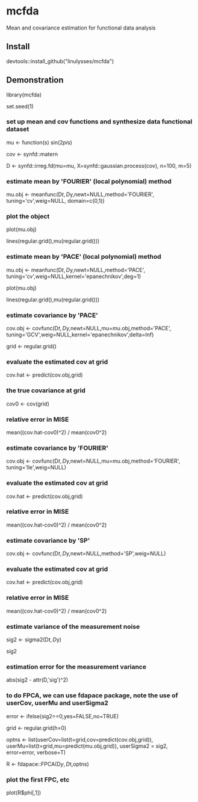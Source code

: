 # mcfda
Mean and covariance estimation for functional data analysis

## Install
devtools::install_github("linulysses/mcfda")


## Demonstration
library(mcfda)

set.seed(1)

### set up mean and cov functions and synthesize data functional dataset
mu <- function(s) sin(2*pi*s)

cov <- synfd::matern

D <- synfd::irreg.fd(mu=mu, X=synfd::gaussian.process(cov), n=100, m=5)

### estimate mean by 'FOURIER' (local polynomial) method
mu.obj <- meanfunc(D$t,D$y,newt=NULL,method='FOURIER',
                   tuning='cv',weig=NULL, domain=c(0,1))

### plot the object
plot(mu.obj)

lines(regular.grid(),mu(regular.grid()))

### estimate mean by 'PACE' (local polynomial) method
mu.obj <- meanfunc(D$t,D$y,newt=NULL,method='PACE',
                   tuning='cv',weig=NULL,kernel='epanechnikov',deg=1)

plot(mu.obj)

lines(regular.grid(),mu(regular.grid()))

### estimate covariance by 'PACE' 
cov.obj <- covfunc(D$t,D$y,newt=NULL,mu=mu.obj,method='PACE',
                   tuning='GCV',weig=NULL,kernel='epanechnikov',delta=Inf)


grid <- regular.grid()

### evaluate the estimated cov at grid
cov.hat <- predict(cov.obj,grid)

### the true covariance at grid
cov0 <- cov(grid) 

### relative error in MISE
mean((cov.hat-cov0)^2) / mean(cov0^2) 


### estimate covariance by 'FOURIER' 
cov.obj <- covfunc(D$t,D$y,newt=NULL,mu=mu.obj,method='FOURIER',
                   tuning='lle',weig=NULL)

### evaluate the estimated cov at grid
cov.hat <- predict(cov.obj,grid)

### relative error in MISE
mean((cov.hat-cov0)^2) / mean(cov0^2) 


### estimate covariance by 'SP' 
cov.obj <- covfunc(D$t,D$y,newt=NULL,method='SP',weig=NULL)

### evaluate the estimated cov at grid
cov.hat <- predict(cov.obj,grid)

### relative error in MISE
mean((cov.hat-cov0)^2) / mean(cov0^2) 


### estimate variance of the measurement noise
sig2 <- sigma2(D$t,D$y)

sig2

### estimation error for the measurement variance
abs(sig2 - attr(D,'sig')^2)


### to do FPCA, we can use fdapace package, note the use of userCov, userMu and userSigma2

error <- ifelse(sig2==0,yes=FALSE,no=TRUE)

grid <- regular.grid(h=0)

optns <- list(userCov=list(t=grid,cov=predict(cov.obj,grid)),
              userMu=list(t=grid,mu=predict(mu.obj,grid)), 
              userSigma2 = sig2,
              error=error,
              verbose=T)

R <- fdapace::FPCA(D$y,D$t,optns)

### plot the first FPC, etc
plot(R$phi[,1])

